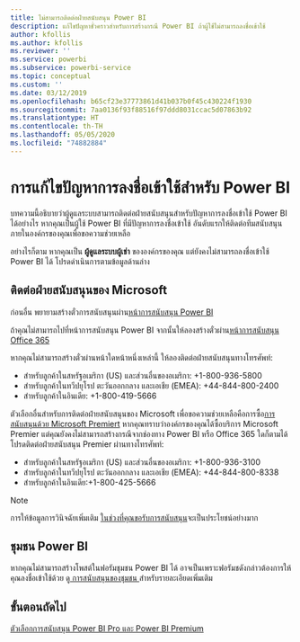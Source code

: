 ```yaml
---
title: ไม่สามารถติดต่อฝ่ายสนับสนุน Power BI
description: แก้ไขปัญหาชั่วคราวสำหรับการสร้างกรณี Power BI ถ้าผู้ใช้ไม่สามารถลงชื่อเข้าใช้
author: kfollis
ms.author: kfollis
ms.reviewer: ''
ms.service: powerbi
ms.subservice: powerbi-service
ms.topic: conceptual
ms.custom: ''
ms.date: 03/12/2019
ms.openlocfilehash: b65cf23e37773861d41b037b0f45c430224f1930
ms.sourcegitcommit: 7aa0136f93f88516f97ddd8031ccac5d07863b92
ms.translationtype: HT
ms.contentlocale: th-TH
ms.lasthandoff: 05/05/2020
ms.locfileid: "74882884"
---
```

# <a name="troubleshooting-sign-in-issues-for-power-bi"></a>การแก้ไขปัญหาการลงชื่อเข้าใช้สำหรับ Power BI

บทความนี้อธิบายว่าผู้ดูแลระบบสามารถติดต่อฝ่ายสนับสนุนสำหรับปัญหาการลงชื่อเข้าใช้ Power BI ได้อย่างไร หากคุณเป็นผู้ใช้ Power BI ที่มีปัญหาการลงชื่อเข้าใช้ อันดับแรกให้ติดต่อทีมสนับสนุนภายในองค์กรของคุณเพื่อขอความช่วยเหลือ

อย่างไรก็ตาม หากคุณเป็น **ผู้ดูแลระบบผู้เช่า** ขององค์กรของคุณ แต่ยังคงไม่สามารถลงชื่อเข้าใช้ Power BI ได้ โปรดดำเนินการตามข้อมูลด้านล่าง

## <a name="contact-microsoft-support"></a>ติดต่อฝ่ายสนับสนุนของ Microsoft

ก่อนอื่น พยายามสร้างตั๋วการสนับสนุนผ่าน[หน้าการสนับสนุน Power BI](https://powerbi.microsoft.com/support/)

ถ้าคุณไม่สามารถไปที่หน้าการสนับสนุน Power BI จากนั้นให้ลองสร้างตั๋วผ่าน[หน้าการสนับสนุน Office 365](https://support.office.com/home/contact)

หากคุณไม่สามารถสร้างตั๋วผ่านหน้าใดหน้าหนึ่งเหล่านี้ ให้ลองติดต่อฝ่ายสนับสนุนทางโทรศัพท์:

* สำหรับลูกค้าในสหรัฐอเมริกา (US) และส่วนอื่นของอเมริกา: +1-800-936-5800
* สำหรับลูกค้าในทวีปยุโรป ตะวันออกกลาง และเอเชีย (EMEA): +44-844-800-2400
* สำหรับลูกค้าในอินเดีย: +1-800-419-5666

ตัวเลือกอื่นสำหรับการติดต่อฝ่ายสนับสนุนของ Microsoft เพื่อขอความช่วยเหลือคือการซื้อ[การสนับสนุนด้วย Microsoft Premiert](https://support.microsoft.com/premier) หากคุณทราบว่าองค์กรของคุณได้ซื้อบริการ Microsoft Premier แต่คุณยังคงไม่สามารถสร้างกรณีจากช่องทาง Power BI หรือ Office 365 ใดก็ตามได้ โปรดติดต่อฝ่ายสนับสนุน Premier ผ่านทางโทรศัพท์:

* สำหรับลูกค้าในสหรัฐอเมริกา (US) และส่วนอื่นของอเมริกา: +1-800-936-3100
* สำหรับลูกค้าในทวีปยุโรป ตะวันออกกลาง และเอเชีย (EMEA): +44-844-800-8338
* สำหรับลูกค้าในอินเดีย:+1-800-425-5666

> [!Note]
> การให้ข้อมูลการวินิจฉัยเพิ่มเติม [ในช่วงที่คุณขอรับการสนับสนุน](service-admin-capturing-additional-diagnostic-information-for-power-bi.md)จะเป็นประโยชน์อย่างมาก

## <a name="power-bi-community"></a>ชุมชน Power BI

หากคุณไม่สามารถสร้างโพสต์ในฟอรัมชุมชน Power BI ได้ อาจเป็นเพราะฟอรัมชดังกล่าวต้องการให้คุณลงชื่อเข้าใช้ด้วย ดู[ การสนับสนุนของชุมชน ](https://community.powerbi.com/t5/Community-Support/ct-p/PBI_CommunitySupport)สำหรับรายละเอียดเพิ่มเติม

## <a name="next-steps"></a>ขั้นตอนถัดไป

[ตัวเลือกการสนับสนุน Power BI Pro และ Power BI Premium](service-support-options.md)
